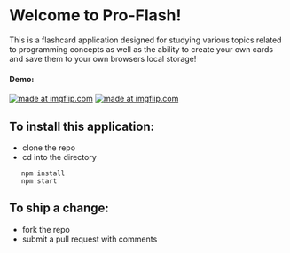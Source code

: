 # Welcome to Pro-Flash!

This is a flashcard application designed for studying various topics related to programming concepts as well as the ability to create your own cards and save them to your own browsers local storage!

#### Demo: 

<a href="https://imgflip.com/gif/2ytk23"><img src="https://i.imgflip.com/2ytk23.gif" title="made at imgflip.com"/></a>
<a href="https://imgflip.com/gif/2ytkif"><img src="https://i.imgflip.com/2ytkif.gif" title="made at imgflip.com"/></a>

## To install this application: 
  - clone the repo
  - cd into the directory
  ```shell
     npm install
     npm start
 ```

## To ship a change:
  - fork the repo
  - submit a pull request with comments
  
